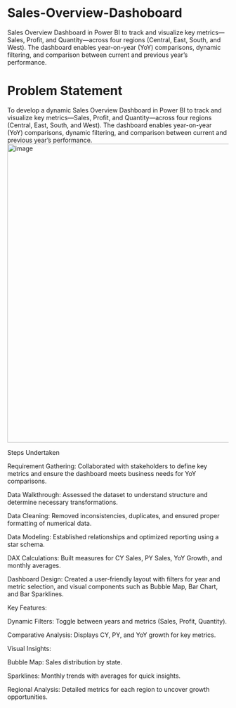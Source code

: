 # Sales-Overview-Dashoboard 
Sales Overview Dashboard in Power BI to track and visualize key metrics—Sales, Profit, and Quantity—across four regions (Central, East, South, and West). The dashboard enables year-on-year (YoY) comparisons, dynamic filtering, and comparison between current and previous year’s performance.
# Problem Statement
To develop a dynamic Sales Overview Dashboard in Power BI to track and visualize key metrics—Sales, Profit, and Quantity—across four regions (Central, East, South, and West). The dashboard enables year-on-year (YoY) comparisons, dynamic filtering, and comparison between current and previous year’s performance.
<img width="680" alt="image" src="https://github.com/user-attachments/assets/c9db777e-f831-4512-86ba-7def7f338a39" />


Steps Undertaken

Requirement Gathering: Collaborated with stakeholders to define key metrics and ensure the dashboard meets business needs for YoY comparisons.

Data Walkthrough: Assessed the dataset to understand structure and determine necessary transformations.

Data Cleaning: Removed inconsistencies, duplicates, and ensured proper formatting of numerical data.

Data Modeling: Established relationships and optimized reporting using a star schema.

DAX Calculations: Built measures for CY Sales, PY Sales, YoY Growth, and monthly averages.

Dashboard Design: Created a user-friendly layout with filters for year and metric selection, and visual components such as Bubble Map, Bar Chart, and Bar Sparklines.

Key Features:

Dynamic Filters: Toggle between years and metrics (Sales, Profit, Quantity).

Comparative Analysis: Displays CY, PY, and YoY growth for key metrics.

Visual Insights:

Bubble Map: Sales distribution by state.

Sparklines: Monthly trends with averages for quick insights.

Regional Analysis: Detailed metrics for each region to uncover growth opportunities.












